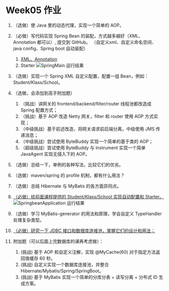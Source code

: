 # Week05 作业

1. （选做）使 Java 里的动态代理，实现一个简单的 AOP。

2. （必做）写代码实现 Spring Bean 的装配，方式越多越好（XML、Annotation 都可以）, 提交到 GitHub。 （自定义xml、自定义命名空间、java config、Spring boot 自动装配）
   1. [XML、Annotation](https://github.com/J-doIt/geektime_java_tc/blob/main/k-spring-bean/src/main/java/org/kayla/springbean/SpringMain.java)
   2. Starter
   ![SpringMain 运行结果](https://github.com/J-doIt/geektime_java_tc/blob/main/k-spring-bean/src/main/resources/img_run_result_1.png)
   
3. （选做）实现一个 Spring XML 自定义配置，配置一组 Bean，例如：Student/Klass/School。
4. （选做，会添加到高手附加题）
   1. （挑战）讲网关的 frontend/backend/filter/router 线程池都改造成 Spring 配置方式； 
   2. （挑战）基于 AOP 改造 Netty 网关，filter 和 router 使用 AOP 方式实现； 
   3. （中级挑战）基于前述改造，将网关请求前后端分离，中级使用 JMS 传递消息； 
   4. （中级挑战）尝试使用 ByteBuddy 实现一个简单的基于类的 AOP； 
   5. （超级挑战）尝试使用 ByteBuddy 与 Instrument 实现一个简单 JavaAgent 实现无侵入下的 AOP。
5. （选做）总结一下，单例的各种写法，比较它们的优劣。
6. （选做）maven/spring 的 profile 机制，都有什么用法？
7. （选做）总结 Hibernate 与 MyBatis 的各方面异同点。

8. [（必做）给前面课程提供的 Student/Klass/School 实现自动配置和 Starter。](https://github.com/J-doIt/geektime_java_tc/blob/main/k-spring-bean-starter/src/main/java/org/kayla/springbean/SpringbeanApplication.java)
    ![SpringbeanApplication 运行结果](https://github.com/J-doIt/geektime_java_tc/blob/main/k-spring-bean/src/main/resources/img_run_result_2.png)

9. （选做）学习 MyBatis-generator 的用法和原理，学会自定义 TypeHandler 处理复杂类型。
10. [（必做）研究一下 JDBC 接口和数据库连接池，掌握它们的设计和用法；](https://github.com/J-doIt/geektime_java_tc/blob/main/k-spring-bean/src/main/resources/JDBC_record.md)
11. 附加题（可以后面上完数据库的课再考虑做）：
    1. (挑战) 基于 AOP 和自定义注解，实现 @MyCache(60) 对于指定方法返回值缓存 60 秒。 
    2. (挑战) 自定义实现一个数据库连接池，并整合 Hibernate/Mybatis/Spring/SpringBoot。
    3. (挑战) 基于 MyBatis 实现一个简单的分库分表 + 读写分离 + 分布式 ID 生成方案。
